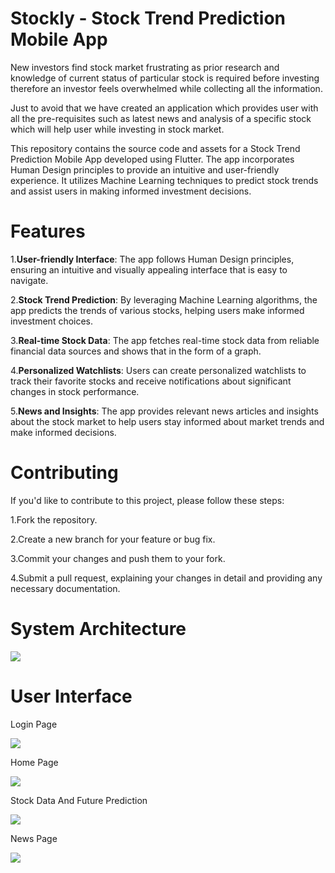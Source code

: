 # Stockly - Stock Trend Prediction Mobile App

New investors find stock market frustrating as prior research and knowledge of current status of particular stock is required before investing therefore an investor feels overwhelmed while collecting all the information.

Just to avoid that we have created an application which provides user with all the pre-requisites such as latest news and  analysis of a specific stock which will help user while investing in stock market.

This repository contains the source code and assets for a Stock Trend Prediction Mobile App developed using Flutter. The app incorporates Human Design principles to provide an intuitive and user-friendly experience. It utilizes Machine Learning techniques to predict stock trends and assist users in making informed investment decisions.

# Features
1.**User-friendly Interface**: The app follows Human Design principles, ensuring an intuitive and visually appealing interface that is easy to navigate.

2.**Stock Trend Prediction**: By leveraging Machine Learning algorithms, the app predicts the trends of various stocks, helping users make informed investment choices.

3.**Real-time Stock Data**: The app fetches real-time stock data from reliable financial data sources and shows that in the form of a graph.

4.**Personalized Watchlists**: Users can create personalized watchlists to track their favorite stocks and receive notifications about significant changes in stock performance.

5.**News and Insights**: The app provides relevant news articles and insights about the stock market to help users stay informed about market trends and make informed decisions.

# Contributing
If you'd like to contribute to this project, please follow these steps:

1.Fork the repository.

2.Create a new branch for your feature or bug fix.

3.Commit your changes and push them to your fork.

4.Submit a pull request, explaining your changes in detail and providing any necessary documentation.

# System Architecture

![](https://github.com/AryanGandotra/stockly-1/blob/main/Images/Screenshot%202023-05-14%20at%203.31.46%20PM.png)

# User Interface

Login Page

![](https://github.com/AryanGandotra/stockly-1/blob/main/Images/Screenshot%202023-05-14%20at%203.32.17%20PM.png)

Home Page

![](https://github.com/AryanGandotra/stockly-1/blob/main/Images/Screenshot%202023-05-14%20at%203.32.07%20PM.png)

Stock Data And Future Prediction 

![](https://github.com/AryanGandotra/stockly-1/blob/main/Images/Screenshot%202023-05-14%20at%203.32.32%20PM.png)

News Page

![](https://github.com/AryanGandotra/stockly-1/blob/main/Images/Screenshot%202023-05-14%20at%203.32.42%20PM.png)
